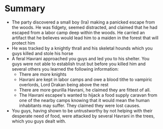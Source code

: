 # Summary

- The party discovered a small boy (Ira) making a panicked escape from the woods. He was fidgety, seemed distracted, and claimed that he had escaped from a labor camp deep within the woods. He carried an artifact that he believes would lead him to a maiden in the forest that will protect him
- He was tracked by a knightly thrall and his skeletal hounds which you guys killed and stole his horse
- A feral Havrani approached you guys and led you to his shelter. You guys were not able to establish trust but before you killed him and several others you learned the following information:
    - There are more knights
    - Havrani are kept in labor camps and owe a blood tithe to vampiric overlords, Lord Drakan being above the rest
    - There are more geurilla Havrani, he claimed they are fittest of all.
    - The Havrani escapee's wanted to hijack a food supply caravan from one of the nearby camps knowing that it would mean the human inhabitants may suffer. They claimed they were lost causes.
- You guys, having shown to be untrustworthy by not helping with their desperate need of food, were attacked by several Havrani in the trees, which you guys dealt with.